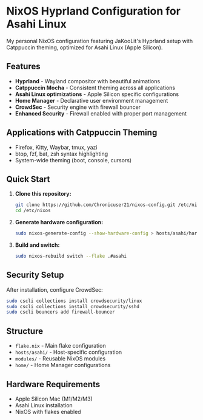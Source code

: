 # NixOS Hyprland Configuration for Asahi Linux

My personal NixOS configuration featuring JaKooLit's Hyprland setup with Catppuccin theming, optimized for Asahi Linux (Apple Silicon).

## Features

- **Hyprland** - Wayland compositor with beautiful animations
- **Catppuccin Mocha** - Consistent theming across all applications
- **Asahi Linux optimizations** - Apple Silicon specific configurations
- **Home Manager** - Declarative user environment management
- **CrowdSec** - Security engine with firewall bouncer
- **Enhanced Security** - Firewall enabled with proper port management

## Applications with Catppuccin Theming

- Firefox, Kitty, Waybar, tmux, yazi
- btop, fzf, bat, zsh syntax highlighting
- System-wide theming (boot, console, cursors)

## Quick Start

1. **Clone this repository:**
   ```bash
   git clone https://github.com/Chronicuser21/nixos-config.git /etc/nixos
   cd /etc/nixos
   ```

2. **Generate hardware configuration:**
   ```bash
   sudo nixos-generate-config --show-hardware-config > hosts/asahi/hardware-configuration.nix
   ```

3. **Build and switch:**
   ```bash
   sudo nixos-rebuild switch --flake .#asahi
   ```

## Security Setup

After installation, configure CrowdSec:
```bash
sudo cscli collections install crowdsecurity/linux
sudo cscli collections install crowdsecurity/sshd
sudo cscli bouncers add firewall-bouncer
```

## Structure

- `flake.nix` - Main flake configuration
- `hosts/asahi/` - Host-specific configuration
- `modules/` - Reusable NixOS modules
- `home/` - Home Manager configurations

## Hardware Requirements

- Apple Silicon Mac (M1/M2/M3)
- Asahi Linux installation
- NixOS with flakes enabled
